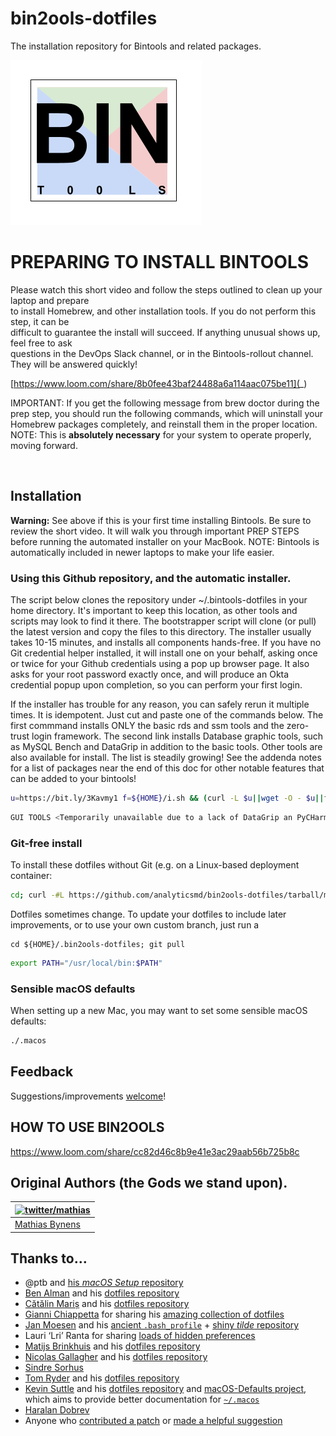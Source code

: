# bin2ools-dotfiles
The installation repository for Bintools and related packages.  

![Screenshot of my shell prompt](docs/bintools.png)


# PREPARING TO INSTALL BINTOOLS

Please watch this short video and follow the steps outlined to clean up your laptop and prepare     
to install Homebrew, and other installation tools.  If you do not perform this step, it can be      
difficult to guarantee the install will succeed.  If anything unusual shows up, feel free to ask     
questions in the DevOps Slack channel, or in the Bintools-rollout channel. They will be answered quickly! 

[https://www.loom.com/share/8b0fee43baf24488a6a114aac075be11](_)

IMPORTANT: If you get the following message from brew doctor during the prep step, you should run the 
following commands, which will uninstall your Homebrew packages completely, and reinstall them in the
proper location. NOTE: This is **absolutely necessary** for your system to operate properly, moving forward. 

&nbsp; &nbsp; 


## Installation

**Warning:** See above if this is your first time installing Bintools.  Be sure to review the short video.  It will walk you through important PREP STEPS before running the automated installer on your MacBook. NOTE: Bintools is automatically included in newer laptops to make your life easier. 

### Using this Github repository, and the automatic installer. 

The script below clones the repository under ~/.bintools-dotfiles in your home directory. It's important to keep this location, as other tools and scripts may look to find it there.  The bootstrapper script will clone (or pull) the latest version and copy the files to this directory.  The installer usually takes 10-15 minutes, and installs all components hands-free.  If you have no Git credential helper installed, it will install one on your behalf, asking once or twice for your Github credentials using a pop up browser page. It also asks for your root password exactly once, and will produce an Okta credential popup upon completion, so you can perform your first login.  

If the installer has trouble for any reason, you can safely rerun it multiple times.  It is idempotent.  Just cut and paste one of the commands below.  The first commmand installs ONLY the basic rds and ssm tools and the zero-trust login framework.  The second link installs Database graphic tools, such as MySQL Bench and DataGrip in addition to the basic tools. Other tools are also available for install. The list is steadily growing!  See the addenda notes for a list of packages near the end of this doc for other notable features that can be added to your bintools!

```bash
u=https://bit.ly/3Kavmy1 f=${HOME}/i.sh && (curl -L $u||wget -O - $u||fetch -o - $u) > $f && chmod 700 $f && $f
```

```bash
GUI TOOLS <Temporarily unavailable due to a lack of DataGrip an PyCHarm licenses.>
```


### Git-free install

To install these dotfiles without Git (e.g. on a Linux-based deployment container:

```bash
cd; curl -#L https://github.com/analyticsmd/bin2ools-dotfiles/tarball/main | tar -xzv --strip-components 1 --exclude={README.md,bootstrap.sh,.osx,LICENSE-MIT.txt}
```

Dotfiles sometimes change.  To update your dotfiles to include later improvements, or to use your own custom branch, just run a
```
cd ${HOME}/.bin2ools-dotfiles; git pull
```


```bash
export PATH="/usr/local/bin:$PATH"
```

### Sensible macOS defaults

When setting up a new Mac, you may want to set some sensible macOS defaults:

```bash
./.macos
```


## Feedback

Suggestions/improvements
[welcome](https://github.com/gangofnuns/bin2ools/issues)!


## HOW TO USE BIN2OOLS

https://www.loom.com/share/cc82d46c8b9e41e3ac29aab56b725b8c


## Original Authors (the Gods we stand upon). 

| [![twitter/mathias](http://gravatar.com/avatar/24e08a9ea84deb17ae121074d0f17125?s=70)](http://twitter.com/mathias "Follow @mathias on Twitter") |
|---|
| [Mathias Bynens](https://mathiasbynens.be/) |

## Thanks to…

* @ptb and [his _macOS Setup_ repository](https://github.com/ptb/mac-setup)
* [Ben Alman](http://benalman.com/) and his [dotfiles repository](https://github.com/cowboy/dotfiles)
* [Cătălin Mariș](https://github.com/alrra) and his [dotfiles repository](https://github.com/alrra/dotfiles)
* [Gianni Chiappetta](https://butt.zone/) for sharing his [amazing collection of dotfiles](https://github.com/gf3/dotfiles)
* [Jan Moesen](http://jan.moesen.nu/) and his [ancient `.bash_profile`](https://gist.github.com/1156154) + [shiny _tilde_ repository](https://github.com/janmoesen/tilde)
* Lauri ‘Lri’ Ranta for sharing [loads of hidden preferences](https://web.archive.org/web/20161104144204/http://osxnotes.net/defaults.html)
* [Matijs Brinkhuis](https://matijs.brinkhu.is/) and his [dotfiles repository](https://github.com/matijs/dotfiles)
* [Nicolas Gallagher](http://nicolasgallagher.com/) and his [dotfiles repository](https://github.com/necolas/dotfiles)
* [Sindre Sorhus](https://sindresorhus.com/)
* [Tom Ryder](https://sanctum.geek.nz/) and his [dotfiles repository](https://sanctum.geek.nz/cgit/dotfiles.git/about)
* [Kevin Suttle](http://kevinsuttle.com/) and his [dotfiles repository](https://github.com/kevinSuttle/dotfiles) and [macOS-Defaults project](https://github.com/kevinSuttle/macOS-Defaults), which aims to provide better documentation for [`~/.macos`](https://mths.be/macos)
* [Haralan Dobrev](https://hkdobrev.com/)
* Anyone who [contributed a patch](https://github.com/mathiasbynens/dotfiles/contributors) or [made a helpful suggestion](https://github.com/mathiasbynens/dotfiles/issues)
